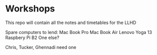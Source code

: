 # Workshops
This repo will contain all the notes and timetables for the LLHD

Spare computers to lend:
Mac Book Pro
Mac Book Air
Lenovo Yoga 13
Raspbery Pi B2
One else?


Chris, Tucker, Ghennadi need one
